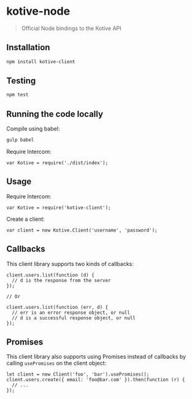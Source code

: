 # kotive-node
> Official Node bindings to the Kotive API

## Installation

```bash
npm install kotive-client
```

## Testing

```bash
npm test
```

## Running the code locally

Compile using babel:

```bash
gulp babel
```

Require Intercom:

```node
var Kotive = require('./dist/index');
```

## Usage

Require Intercom:

```node
var Kotive = require('kotive-client');
```

Create a client:

```node
var client = new Kotive.Client('username', 'password');
```

## Callbacks

This client library supports two kinds of callbacks:

```node
client.users.list(function (d) {
  // d is the response from the server
});

// Or

client.users.list(function (err, d) {
  // err is an error response object, or null
  // d is a successful response object, or null
});
```

## Promises

This client library also supports using Promises instead of callbacks by calling `usePromises` on the client object:

```node
let client = new Client('foo', 'bar').usePromises();
client.users.create({ email: 'foo@bar.com' }).then(function (r) {
  // ...
});
```
